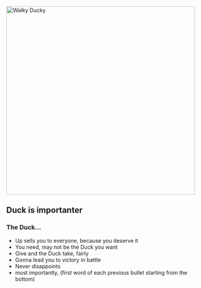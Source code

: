<img src='https://i.imgur.com/bnXVtzy.jpg' height='500' alt='Walky Ducky'>

## Duck is importanter

### The Duck...
- Up sells you to everyone, because you deserve it
- You need, may not be the Duck you want
- Give and the Duck take, fairly
- Gonna lead you to victory in battle
- Never disappoints 
- most importantly, (first word of each previous bullet starting from the bottom)
